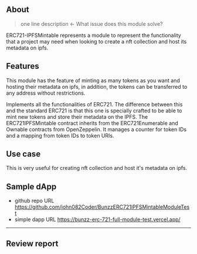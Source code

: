 ## About
> one line description ← What issue does this module solve?

 ERC721-IPFSMintable represents a module to represent the functionality that a project may need when looking to create a nft collection and host its metadata on ipfs.


## Features

This module has the feature of minting as many tokens as you want and hosting their metadata on ipfs, in addition, the tokens can be transferred to any address without restrictions.

Implements all the functionalities of ERC721. The difference between this and the standard ERC721 is that this one is specially crafted to be able to mint new tokens and store their metadata on the IPFS.
The ERC721IPFSMintable contract inherits from the ERC721Enumerable and Ownable contracts from OpenZeppelin. It manages a counter for token IDs and a mapping from token IDs to token URIs.

## Use case

This is very useful for creating nft collection and host it's metadata on ipfs.

## Sample dApp
- github repo URL
    https://github.com/john082Coder/BunzzERC721IPFSMintableModuleTest
- simple dapp URL
    https://bunzz-erc-721-full-module-test.vercel.app/


---
## Review report

